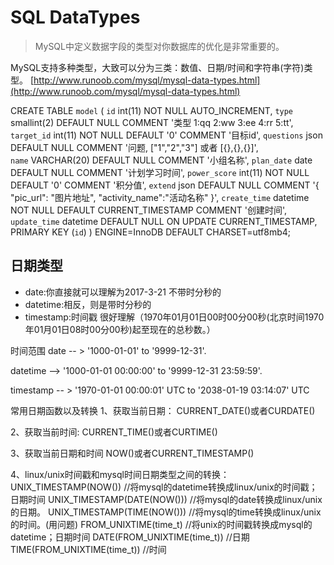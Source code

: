 # SQL DataTypes

> MySQL中定义数据字段的类型对你数据库的优化是非常重要的。

MySQL支持多种类型，大致可以分为三类：数值、日期/时间和字符串\(字符\)类型。 [http://www.runoob.com/mysql/mysql-data-types.html](http://www.runoob.com/mysql/mysql-data-types.html)

CREATE TABLE `model` \( `id` int\(11\) NOT NULL AUTO\_INCREMENT, `type` smallint\(2\) DEFAULT NULL COMMENT '类型 1:qq 2:ww 3:ee 4:rr 5:tt', `target_id` int\(11\) NOT NULL DEFAULT '0' COMMENT '目标id', `questions` json DEFAULT NULL COMMENT '问题, \["1","2","3"\] 或者 \[{},{},{}\]',  
`name` VARCHAR\(20\) DEFAULT NULL COMMENT '小组名称', `plan_date` date DEFAULT NULL COMMENT '计划学习时间', `power_score` int\(11\) NOT NULL DEFAULT '0' COMMENT '积分值', `extend` json DEFAULT NULL COMMENT '{ "pic\_url": "图片地址", "activity\_name":"活动名称" }', `create_time` datetime NOT NULL DEFAULT CURRENT\_TIMESTAMP COMMENT '创建时间', `update_time` datetime DEFAULT NULL ON UPDATE CURRENT\_TIMESTAMP, PRIMARY KEY \(`id`\) \) ENGINE=InnoDB DEFAULT CHARSET=utf8mb4;

## 日期类型

* date:你直接就可以理解为2017-3-21 不带时分秒的
* datetime:相反，则是带时分秒的
* timestamp:时间戳 很好理解（1970年01月01日00时00分00秒\(北京时间1970年01月01日08时00分00秒\)起至现在的总秒数。）

时间范围 date -- &gt; '1000-01-01' to '9999-12-31'.

datetime --&gt; '1000-01-01 00:00:00' to '9999-12-31 23:59:59'.

timestamp -- &gt; '1970-01-01 00:00:01' UTC to '2038-01-19 03:14:07' UTC

常用日期函数以及转换 1、获取当前日期： CURRENT\_DATE\(\)或者CURDATE\(\)

2、获取当前时间: CURRENT\_TIME\(\)或者CURTIME\(\)

3、获取当前日期和时间 NOW\(\)或者CURRENT\_TIMESTAMP\(\)

4、linux/unix时间戳和mysql时间日期类型之间的转换： UNIX\_TIMESTAMP\(NOW\(\)\) //将mysql的datetime转换成linux/unix的时间戳；日期时间 UNIX\_TIMESTAMP\(DATE\(NOW\(\)\)\) //将mysql的date转换成linux/unix的日期。 UNIX\_TIMESTAMP\(TIME\(NOW\(\)\)\) //将mysql的time转换成linux/unix的时间。\(用问题\) FROM\_UNIXTIME\(time\_t\) //将unix的时间戳转换成mysql的datetime；日期时间 DATE\(FROM\_UNIXTIME\(time\_t\)\) //日期 TIME\(FROM\_UNIXTIME\(time\_t\)\) //时间

